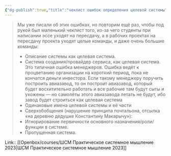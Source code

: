 ```yaml
---
{"dg-publish":true,"title":"чеклист ошибок определения целевой системы","tags":["quotes"],"date":"2023-04-01T18:12:39+04:00","alias":"чеклист ошибок определения целевой системы","dg-path":"/quotes/202304011812.md","permalink":"/quotes/202304011812/","dgPassFrontmatter":true}
---
```



> Мы уже писали об этих ошибках, но повторим ещё раз, чтобы под рукой был маленький чеклист того, из-за чего студенты при написании эссе уходят на пересдачу, а в рабочих проектах на пересдачу проекта уходят целые команды, и даже очень большие команды:
> - Описание системы как целевая система.
> - Система создания/провайдер сервиса, как целевая система. Это типичная ошибка менеджеров. Ошибка ведёт к процветанию организации на короткий период, пока не кончатся деньги инвестора. Если такому менеджеру поручить построить авиазавод, то он построит авиазавод, который будет восхитительно работать и все рабочие там будут сыты и ухожены — но самолёты этого авиазавода летать не будут, ибо завод будет строиться как целевая система
> - Одинаковые имена целевой системы и её части
> - Сверхобобщения (нарушение принципа почтальона, отсылка «на деревню дедушке Константину Макарычу»):
> - Игнорирование первичности основного назначения/роли/функции в системе.
> - Пропущенная система.

Link:: [[Openbox/courses/ШСМ Практическое системное мышление 2023|ШСМ Практическое системное мышление 2023]]
